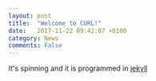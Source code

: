 ```yaml
---
layout: post
title:  "Welcome to CURL!"
date:   2017-11-22 09:42:07 +0100
category: News
comments: False
---
```


It's spinning and it is programmed in [jekyll](https://jekyllrb.com)

